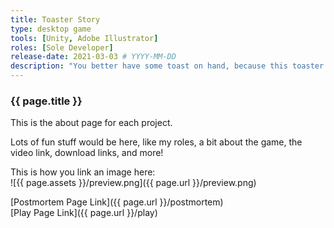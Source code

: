 ```yaml
---
title: Toaster Story
type: desktop game
tools: [Unity, Adobe Illustrator]
roles: [Sole Developer]
release-date: 2021-03-03 # YYYY-MM-DD
description: "You better have some toast on hand, because this toaster is ready to rumble! Take out fruits and vegetables in your path as you build of a unique deck of toast to launch in this action deckbuilder."
---
```


### {{ page.title }}

This is the about page for each project.   

Lots of fun stuff would be here, like my roles, a bit about the game, the video link, download links, and more!  

This is how you link an image here:  
![{{ page.assets }}/preview.png]({{ page.url }}/preview.png)  

[Postmortem Page Link]({{ page.url }}/postmortem)  
[Play Page Link]({{ page.url }}/play)  
